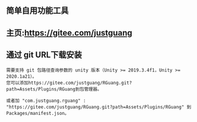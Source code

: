 ## 简单自用功能工具

## 主页:https://gitee.com/justguang

## 通过 git URL下载安装
	需要支持 git 包路径查询参数的 unity 版本（Unity >= 2019.3.4f1，Unity >= 2020.1a21）。
	您可以添加https://gitee.com/justguang/RGuang.git?path=Assets/Plugins/RGuang到包管理器。
	
	或者加 "com.justguang.rguang" : "https://gitee.com/justguang/RGuang.git?path=Assets/Plugins/RGuang" 到Packages/manifest.json。
	
	
	

